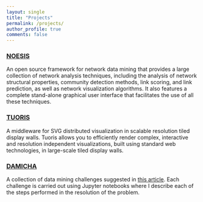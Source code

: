 ```yaml
---
layout: single
title: "Projects"
permalink: /projects/
author_profile: true
comments: false
---
```


### [NOESIS](http://noesis.ikor.org)
An open source framework for network data mining that provides a large collection of network analysis techniques, including the analysis of network structural properties, community detection methods, link scoring, and link prediction, as well as network visualization algorithms. It also features a complete stand-alone graphical user interface that facilitates the use of all these techniques.

### [TUORIS](https://github.com/fvictor/tuoris)
A middleware for SVG distributed visualization in scalable resolution tiled display walls. Tuoris allows you to efficiently render complex, interactive and resolution independent visualizations, built using standard web technologies, in large-scale tiled display walls.

### [DAMICHA](https://github.com/fvictor/damicha)
A collection of data mining challenges suggested in [this article](https://www.analyticsvidhya.com/blog/2016/10/17-ultimate-data-science-projects-to-boost-your-knowledge-and-skills/). Each challenge is carried out using Jupyter notebooks where I describe each of the steps performed in the resolution of the problem.